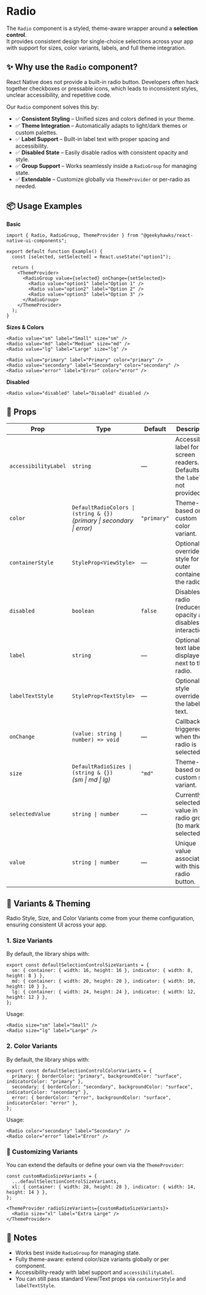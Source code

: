 # Radio

The `Radio` component is a styled, theme-aware wrapper around a **selection control**.  
It provides consistent design for single-choice selections across your app with support for sizes, color variants, labels, and full theme integration.

## ✨ Why use the `Radio` component?

React Native does not provide a built-in radio button. Developers often hack together checkboxes or pressable icons, which leads to inconsistent styles, unclear accessibility, and repetitive code.  

Our `Radio` component solves this by:

- ✅ **Consistent Styling** – Unified sizes and colors defined in your theme.  
- ✅ **Theme Integration** – Automatically adapts to light/dark themes or custom palettes.  
- ✅ **Label Support** – Built-in label text with proper spacing and accessibility.  
- ✅ **Disabled State** – Easily disable radios with consistent opacity and style.  
- ✅ **Group Support** – Works seamlessly inside a `RadioGroup` for managing state.  
- ✅ **Extendable** – Customize globally via `ThemeProvider` or per-radio as needed.  


## 📦 Usage Examples

**Basic**

```tsx
import { Radio, RadioGroup, ThemeProvider } from "@geekyhawks/react-native-ui-components";

export default function Example() {
  const [selected, setSelected] = React.useState("option1");

  return (
    <ThemeProvider>
      <RadioGroup value={selected} onChange={setSelected}>
        <Radio value="option1" label="Option 1" />
        <Radio value="option2" label="Option 2" />
        <Radio value="option3" label="Option 3" />
      </RadioGroup>
    </ThemeProvider>
  );
}
```

**Sizes & Colors**

```tsx
<Radio value="sm" label="Small" size="sm" />
<Radio value="md" label="Medium" size="md" />
<Radio value="lg" label="Large" size="lg" />

<Radio value="primary" label="Primary" color="primary" />
<Radio value="secondary" label="Secondary" color="secondary" />
<Radio value="error" label="Error" color="error" />
```

**Disabled**

```tsx
<Radio value="disabled" label="Disabled" disabled />
```


## 🔧 Props

| Prop                 | Type                                                                         | Default     | Description                                                                      |
| -------------------- | ---------------------------------------------------------------------------- | ----------- | -------------------------------------------------------------------------------- |
| `accessibilityLabel` | `string`                                                                     | —           | Accessibility label for screen readers. Defaults to the `label` if not provided. |
| `color`              | `DefaultRadioColors \| (string & {})` <br> *(primary \| secondary \| error)* | `"primary"` | Theme-based or custom color variant.                                             |
| `containerStyle`     | `StyleProp<ViewStyle>`                                                       | —           | Optional override style for the outer container of the radio.                    |
| `disabled`           | `boolean`                                                                    | `false`     | Disables the radio (reduces opacity and disables interaction).                   |
| `label`              | `string`                                                                     | —           | Optional text label displayed next to the radio.                                 |
| `labelTextStyle`     | `StyleProp<TextStyle>`                                                       | —           | Optional style override for the label text.                                      |
| `onChange`           | `(value: string \| number) => void`                                          | —           | Callback triggered when the radio is selected.                                   |
| `size`               | `DefaultRadioSizes \| (string & {})` <br> *(sm \| md \| lg)*                 | `"md"`      | Theme-based or custom size variant.                                              |
| `selectedValue`      | `string \| number`                                                           | —           | Currently selected value in the radio group (to mark as selected).               |
| `value`              | `string \| number`                                                           | —           | Unique value associated with this radio button.                                  |


## 🎨 Variants & Theming

Radio Style, Size, and Color Variants come from your theme configuration, ensuring consistent UI across your app.

### 1. Size Variants

By default, the library ships with:

```tsx
export const defaultSelectionControlSizeVariants = {
  sm: { container: { width: 16, height: 16 }, indicator: { width: 8, height: 8 } },
  md: { container: { width: 20, height: 20 }, indicator: { width: 10, height: 10 } },
  lg: { container: { width: 24, height: 24 }, indicator: { width: 12, height: 12 } },
};
```

Usage:

```tsx
<Radio size="sm" label="Small" />
<Radio size="lg" label="Large" />
```

### 2. Color Variants

By default, the library ships with:

```tsx
export const defaultSelectionControlColorVariants = {
  primary: { borderColor: "primary", backgroundColor: "surface", indicatorColor: "primary" },
  secondary: { borderColor: "secondary", backgroundColor: "surface", indicatorColor: "secondary" },
  error: { borderColor: "error", backgroundColor: "surface", indicatorColor: "error" },
};
```

Usage:

```tsx
<Radio color="secondary" label="Secondary" />
<Radio color="error" label="Error" />
```

### 🔧 Customizing Variants

You can extend the defaults or define your own via the `ThemeProvider`:

```tsx
const customRadioSizeVariants = {
  ...defaultSelectionControlSizeVariants,
  xl: { container: { width: 28, height: 28 }, indicator: { width: 14, height: 14 } },
};

<ThemeProvider radioSizeVariants={customRadioSizeVariants}>
  <Radio size="xl" label="Extra Large" />
</ThemeProvider>
```

## 📓 Notes

- Works best inside `RadioGroup` for managing state.
- Fully theme-aware: extend color/size variants globally or per component.
- Accessibility-ready with label support and `accessibilityLabel`.
- You can still pass standard View/Text props via `containerStyle` and `labelTextStyle`.

